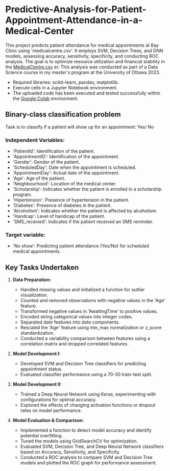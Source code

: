 # **Predictive-Analysis-for-Patient-Appointment-Attendance-in-a-Medical-Center**
This project predicts patient attendance for medical appointments at Bay Clinic using 'medicalcentre.csv'. It employs SVM, Decision Trees, and DNN models, assessing accuracy, sensitivity, specificity, and conducting ROC analysis. The goal is to optimize resource utilization and financial stability in the [MedicalCentre.csv](https://github.com/RimTouny/Predictive-Analysis-for-Patient-Appointment-Attendance-in-a-Medical-Center/files/13894014/MedicalCentre.csv)
er. This analysis was conducted as part of a Data Science course in my master's program at the University of Ottawa 2023.

- Required libraries: scikit-learn, pandas, matplotlib.
- Execute cells in a Jupyter Notebook environment.
- The uploaded code has been executed and tested successfully within the [Google Colab](https://colab.google/) environment.


## Binary-class classification problem
Task is to classify if a patient will show up for an appointment: Yes/ No

### Independent Variables:
   +	'PatientId': Identification of the patient.
   +	'AppointmentID': Identification of the appointment.
   +	'Gender': Gender of the patient.
   +	'ScheduledDay': Date when the appointment is scheduled.
   +	'AppointmentDay': Actual date of the appointment.
   +	'Age': Age of the patient.
   +	'Neighbourhood': Location of the medical center.
   +	'Scholarship': Indicates whether the patient is enrolled in a scholarship program.
   +	'Hipertension': Presence of hypertension in the patient.
   +	'Diabetes': Presence of diabetes in the patient.
   +	'Alcoholism': Indicates whether the patient is affected by alcoholism.
   +	'Handcap': Level of handicap of the patient.
   +	'SMS_received': Indicates if the patient received an SMS reminder.
     
### Target variable:
   +	'No show': Predicting patient attendance (Yes/No) for scheduled medical appointments.

## **Key Tasks Undertaken**

1. **Data Preparation:**
   - Handled missing values and initialized a function for outlier visualization.
   - Counted and removed observations with negative values in the 'Age' feature.
   - Transformed negative values in 'AwaitingTime' to positive values.
   - Encoded string categorical values into integer codes.
   - Separated date features into date components.
   - Rescaled the 'Age' feature using min_max normalization or z_score standardization.
   - Conducted a variability comparison between features using a correlation matrix and dropped correlated features.

2. **Model Development I:**
   - Developed SVM and Decision Tree classifiers for predicting appointment status.
   - Evaluated classifier performance using a 70-30 train-test split.

3. **Model Development II:**
   - Trained a Deep Neural Network using Keras, experimenting with configurations for optimal accuracy.
   - Explored the effects of changing activation functions or dropout rates on model performance.

4. **Model Evaluation & Comparison:**
   - Implemented a function to detect model accuracy and identify potential overfitting.
   - Tuned the models using GridSearchCV for optimization.
   - Evaluated SVM, Decision Tree, and Deep Neural Network classifiers based on Accuracy, Sensitivity, and Specificity.
   - Conducted a ROC analysis to compare SVM and Decision Tree models and plotted the ROC graph for performance assessment.
